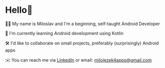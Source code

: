# Hello👋

👨‍💻 My name is Miloslav and I'm a beginning, self-taught Android Developer

🌱 I'm currently learning Android development using Kotlin

🛠️ I'd like to collaborate on small projects, preferably (surprisingly) Android apps

✉️ You can reach me via [LinkedIn](https://www.linkedin.com/in/miloslav-jezek/) or email: milojezek4apps@gmail.com

<!---
milojezek/milojezek is a ✨ special ✨ repository because its `README.md` (this file) appears on your GitHub profile.
You can click the Preview link to take a look at your changes.
--->

